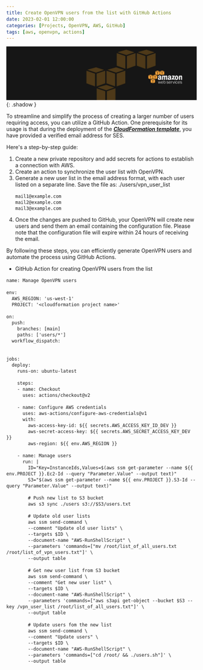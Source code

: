 ```yaml
---
title: Create OpenVPN users from the list with GitHub Actions
date: 2023-02-01 12:00:00
categories: [Projects, OpenVPN, AWS, GitHub]
tags: [aws, openvpn, actions]
---
```

<script defer data-domain="senad-d.github.io" src="https://plus.seki.ink/js/script.js"></script>
![](https://github.com/senad-d/senad-d.github.io/blob/main/_media/images/backgroun.png?raw=true){: .shadow }

To streamline and simplify the process of creating a larger number of users requiring access, you can utilize a GitHub Action. One prerequisite for its usage is that during the deployment of the [***CloudFormation template***](https://senad-d.github.io/posts/projects-openvpn-aws-cf/), you have provided a verified email address for SES.

Here's a step-by-step guide:

1. Create a new private repository and add secrets for actions to establish a connection with AWS.
2. Create an action to synchronize the user list with OpenVPN.
3. Generate a new user list in the email address format, with each user listed on a separate line. Save the file as:
	./users/vpn_user_list
	```shell
	mail1@example.com
	mail2@example.com
	mail3@example.com
	```
4. Once the changes are pushed to GitHub, your OpenVPN will create new users and send them an email containing the configuration file. Please note that the configuration file will expire within 24 hours of receiving the email.

By following these steps, you can efficiently generate OpenVPN users and automate the process using GitHub Actions.

* GitHub Action for creating OpenVPN users from the list

```shell
name: Manage OpenVPN users

env:
  AWS_REGION: 'us-west-1'
  PROJECT: '<cloudformation project name>'

on:
  push:
    branches: [main]
    paths: ['users/*']
  workflow_dispatch:


jobs:
  deploy:
    runs-on: ubuntu-latest
    
    steps:
    - name: Checkout
      uses: actions/checkout@v2

    - name: Configure AWS credentials
      uses: aws-actions/configure-aws-credentials@v1
      with:
        aws-access-key-id: ${{ secrets.AWS_ACCESS_KEY_ID_DEV }}
        aws-secret-access-key: ${{ secrets.AWS_SECRET_ACCESS_KEY_DEV }}
        aws-region: ${{ env.AWS_REGION }}

    - name: Manage users
      run: |
        ID="Key=InstanceIds,Values=$(aws ssm get-parameter --name ${{ env.PROJECT }}.Ec2-Id --query "Parameter.Value" --output text)"
        S3="$(aws ssm get-parameter --name ${{ env.PROJECT }}.S3-Id --query "Parameter.Value" --output text)"

        # Push new list to S3 bucket
        aws s3 sync ./users s3://$S3/users.txt
        
        # Update old user lists
        aws ssm send-command \
        --comment "Update old user lists" \
        --targets $ID \
        --document-name "AWS-RunShellScript" \
        --parameters 'commands=["mv /root/list_of_all_users.txt /root/list_of_vpn_users.txt"]' \
        --output table

        # Get new user list from S3 bucket
        aws ssm send-command \
        --comment "Get new user list" \
        --targets $ID \
        --document-name "AWS-RunShellScript" \
        --parameters 'commands=["aws s3api get-object --bucket $S3 --key /vpn_user_list /root/list_of_all_users.txt"]' \
        --output table

        # Update users fom the new list
        aws ssm send-command \
        --comment "Update users" \
        --targets $ID \
        --document-name "AWS-RunShellScript" \
        --parameters 'commands=["cd /root/ && ./users.sh"]' \
        --output table
```
